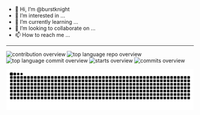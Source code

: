 - 👋 Hi, I’m @burstknight
- 👀 I’m interested in ...
- 🌱 I’m currently learning ...
- 💞️ I’m looking to collaborate on ...
- 📫 How to reach me ...

<!---
burstknight/burstknight is a ✨ special ✨ repository because its `README.md` (this file) appears on your GitHub profile.
You can click the Preview link to take a look at your changes.
--->

------------------
![contribution overview](http://github-profile-summary-cards.vercel.app/api/cards/profile-details?username=burstknight&theme=onedark)
![top language repo overview](http://github-profile-summary-cards.vercel.app/api/cards/repos-per-language?username=burstknight&theme=onedark)
![top language commit overview](http://github-profile-summary-cards.vercel.app/api/cards/most-commit-language?username=burstknight&theme=onedark)
![starts overview](http://github-profile-summary-cards.vercel.app/api/cards/stats?username=burstknight&theme=onedark)
![commits overview](http://github-profile-summary-cards.vercel.app/api/cards/productive-time?username=burstknight&theme=onedark&utcOffset=8)

<picture align="center">
  <source media="(prefers-color-scheme: dark)" srcset="https://raw.githubusercontent.com/burstknight/burstknight/output/github-contribution-grid-snake-dark.svg" />
  <source media="(prefers-color-scheme: light)" srcset="https://raw.githubusercontent.com/burstknight/burstknight/output/github-contribution-grid-snake-dark.svg" />
  <img alt="github-snake animation" src="https://raw.githubusercontent.com/burstknight/burstknight/output/github-contribution-grid-snake-dark.svg" />
</picture>
